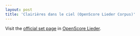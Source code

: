 ```yaml
---
layout: post
title: 'Clairières dans le ciel (OpenScore Lieder Corpus)'
---
```


Visit the [official set page] in [OpenScore Lieder].

[official set page]: https://musescore.com/openscore-lieder-corpus/sets/5100931
[OpenScore Lieder]: https://musescore.com/openscore-lieder-corpus


